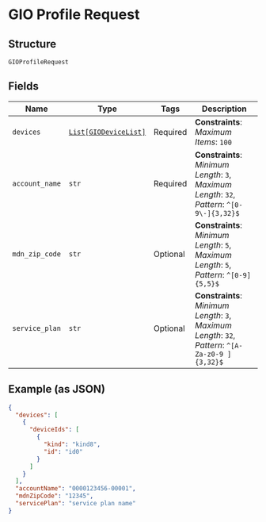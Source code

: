 
# GIO Profile Request

## Structure

`GIOProfileRequest`

## Fields

| Name | Type | Tags | Description |
|  --- | --- | --- | --- |
| `devices` | [`List[GIODeviceList]`](../../doc/models/gio-device-list.md) | Required | **Constraints**: *Maximum Items*: `100` |
| `account_name` | `str` | Required | **Constraints**: *Minimum Length*: `3`, *Maximum Length*: `32`, *Pattern*: `^[0-9\-]{3,32}$` |
| `mdn_zip_code` | `str` | Optional | **Constraints**: *Minimum Length*: `5`, *Maximum Length*: `5`, *Pattern*: `^[0-9]{5,5}$` |
| `service_plan` | `str` | Optional | **Constraints**: *Minimum Length*: `3`, *Maximum Length*: `32`, *Pattern*: `^[A-Za-z0-9 ]{3,32}$` |

## Example (as JSON)

```json
{
  "devices": [
    {
      "deviceIds": [
        {
          "kind": "kind8",
          "id": "id0"
        }
      ]
    }
  ],
  "accountName": "0000123456-00001",
  "mdnZipCode": "12345",
  "servicePlan": "service plan name"
}
```

